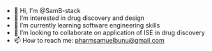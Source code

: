 - 👋 Hi, I’m @SamB-stack
- 👀 I’m interested in drug discovery and design
- 🌱 I’m currently learning software engineering skills
- 💞️ I’m looking to collaborate on application of ISE in drug discovery
- 📫 How to reach me: pharmsamuelbunu@gmail.com

<!---
SamB-stack/SamB-stack is a ✨ special ✨ repository because its `README.md` (this file) appears on your GitHub profile.
You can click the Preview link to take a look at your changes.
--->
